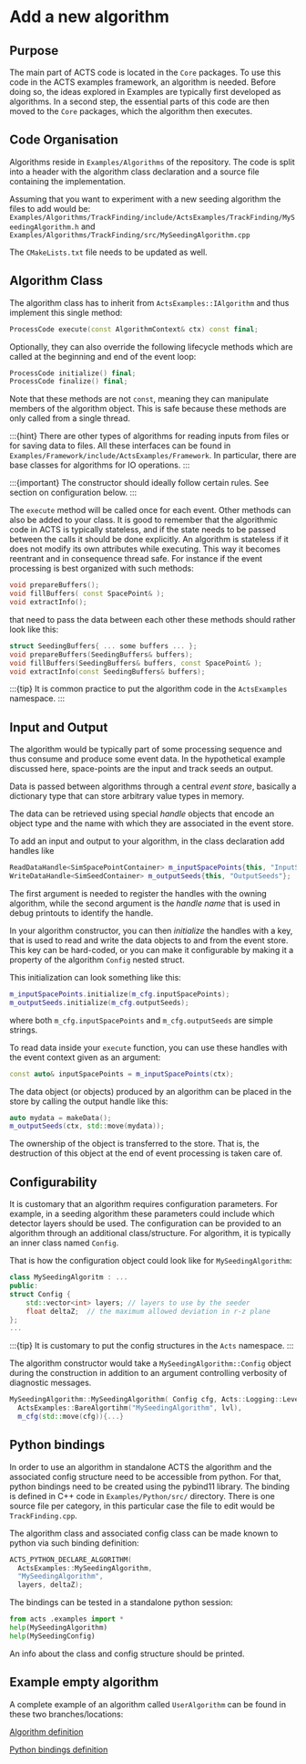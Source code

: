 <!--
SPDX-PackageName: "ACTS"
SPDX-FileCopyrightText: 2016 CERN
SPDX-License-Identifier: MPL-2.0
-->

# Add a new algorithm

## Purpose

The main part of ACTS code is located in the `Core` packages.
To use this code in the ACTS examples framework, an algorithm is needed.
Before doing so, the ideas explored in Examples are typically first developed as algorithms.
In a second step, the essential parts of this code are then moved to the `Core` packages,
which the algorithm then executes.

## Code Organisation

Algorithms reside in `Examples/Algorithms` of the repository.
The code is split into a header with the algorithm class declaration
and a source file containing the implementation.

Assuming that you want to experiment with a new seeding algorithm the files to add would be:
`Examples/Algorithms/TrackFinding/include/ActsExamples/TrackFinding/MySeedingAlgorithm.h`
and
`Examples/Algorithms/TrackFinding/src/MySeedingAlgorithm.cpp`

The `CMakeLists.txt` file needs to be updated as well.

## Algorithm Class

The algorithm class has to inherit from `ActsExamples::IAlgorithm`
and thus implement this single method:

```cpp
ProcessCode execute(const AlgorithmContext& ctx) const final;
```

Optionally, they can also override the following lifecycle methods which are
called at the beginning and end of the event loop:

```cpp
ProcessCode initialize() final;
ProcessCode finalize() final;
```

Note that these methods are not `const`, meaning they can manipulate members of
the algorithm object. This is safe because these methods are only called from a
single thread.

:::{hint}
There are other types of algorithms for reading inputs from files
or for saving data to files. All these interfaces can be found in
`Examples/Framework/include/ActsExamples/Framework`.
In particular, there are base classes for algorithms for IO operations.
:::

:::{important}
The constructor should ideally follow certain rules. See section on configuration below.
:::

The `execute` method will be called once for each event.
Other methods can also be added to your class.
It is good to remember that the algorithmic code in ACTS is typically stateless,
and if the state needs to be passed between the calls it should be done explicitly.
An algorithm is stateless if it does not modify its own attributes while executing.
This way it becomes reentrant and in consequence thread safe.
For instance if the event processing is best organized with such methods:

```cpp
void prepareBuffers();
void fillBuffers( const SpacePoint& );
void extractInfo();
```

that need to pass the data between each other these methods should rather look like this:

```cpp
struct SeedingBuffers{ ... some buffers ... };
void prepareBuffers(SeedingBuffers& buffers);
void fillBuffers(SeedingBuffers& buffers, const SpacePoint& );
void extractInfo(const SeedingBuffers& buffers);
```

:::{tip}
It is common practice to put the algorithm code in the `ActsExamples` namespace.
:::

## Input and Output

The algorithm would be typically part of some processing sequence and thus
consume and produce some event data. In the hypothetical example discussed
here, space-points are the input and track seeds an output.

Data is passed between algorithms through a central *event store*, basically a
dictionary type that can store arbitrary value types in memory.

The data can be retrieved using special *handle* objects that encode an
object type and the name with which they are associated in the event store.

To add an input and output to your algorithm, in the class declaration add handles like

```cpp
ReadDataHandle<SimSpacePointContainer> m_inputSpacePoints{this, "InputSpacePoints"};
WriteDataHandle<SimSeedContainer> m_outputSeeds{this, "OutputSeeds"};
```

The first argument is needed to register the handles with the owning algorithm,
while the second argument is the *handle name* that is used in debug printouts
to identify the handle.

In your algorithm constructor, you can then *initialize* the handles with a
key, that is used to read and write the data objects to and from the event
store. This key can be hard-coded, or you can make it configurable by making it
a property of the algorithm `Config` nested struct.

This initialization can look something like this:

```cpp
m_inputSpacePoints.initialize(m_cfg.inputSpacePoints);
m_outputSeeds.initialize(m_cfg.outputSeeds);
```

where both `m_cfg.inputSpacePoints` and `m_cfg.outputSeeds` are simple strings.

To read data inside your `execute` function, you can use these
handles with the event context given as an argument:

```cpp
const auto& inputSpacePoints = m_inputSpacePoints(ctx);
```

The data object (or objects) produced by an algorithm can be placed in the
store by calling the output handle like this:

```cpp
auto mydata = makeData();
m_outputSeeds(ctx, std::move(mydata));
```

The ownership of the object is transferred to the store. That is, the
destruction of this object at the end of event processing is taken care of.

## Configurability

It is customary that an algorithm requires configuration parameters.
For example, in a seeding algorithm these parameters could include which detector layers should be used.
The configuration can be provided to an algorithm through an additional class/structure.
For algorithm, it is typically an inner class named `Config`.

That is how the configuration object could look like for `MySeedingAlgorithm`:

```cpp
class MySeedingAlgoritm : ...
public:
struct Config {
    std::vector<int> layers; // layers to use by the seeder
    float deltaZ;  // the maximum allowed deviation in r-z plane
};
...
```

:::{tip}
It is customary to put the config structures in the ``Acts`` namespace.
:::

The algorithm constructor would take a `MySeedingAlgorithm::Config` object during
the construction in addition to an argument controlling verbosity of diagnostic messages.

```cpp
MySeedingAlgorithm::MySeedingAlgorithm( Config cfg, Acts::Logging::Level lvl):
  ActsExamples::BareAlgortihm("MySeedingAlgorithm", lvl),
  m_cfg(std::move(cfg)){...}
```

## Python bindings

In order to use an algorithm in standalone ACTS the algorithm
and the associated config structure need to be accessible from python.
For that, python bindings need to be created using the pybind11 library.
The binding is defined in C++ code in `Examples/Python/src/` directory.
There is one source file per category,
in this particular case the file to edit would be `TrackFinding.cpp`.

The algorithm class and associated config class can be made known to python via such binding definition:

```cpp
ACTS_PYTHON_DECLARE_ALGORITHM(
  ActsExamples::MySeedingAlgorithm,
  "MySeedingAlgorithm",
  layers, deltaZ);
```

The bindings can be tested in a standalone python session:

```python
from acts .examples import *
help(MySeedingAlgorithm)
help(MySeedingConfig)
```
An info about the class and config structure should be printed.

## Example empty algorithm

A complete example of an algorithm called `UserAlgorithm` can be found in these two branches/locations:

[Algorithm definition](https://github.com/asalzburger/acts/tree/ws-add-user-algorithm/Examples/Algorithms/Tutorial)

[Python bindings definition](https://github.com/asalzburger/acts/blob/ws-add-user-algorithm-python-bindings/Examples/Python/src/Tutorial.cpp)
